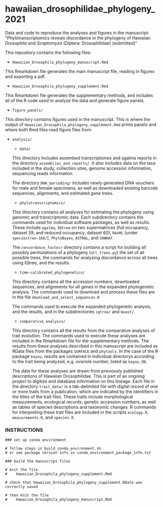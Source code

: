 # hawaiian_drosophilidae_phylogeny_2021
Data and code to reproduce the analyses and figures in the manuscript: "Phylotranscriptomics reveals discordance in the phylogeny of Hawaiian _Drosophila_ and _Scaptomyza_ (Diptera: Drosophilidae) (submitted)"

This repository contains the following files:

- `Hawaiian_Drosophila_phylogeny_manuscript.Rmd`

This Rmarkdown file generates the main manuscript file, reading in figures and exporting a pdf.

- `Hawaiian_Drosophila_phylogeny_supplement.Rmd`

This Rmarkdown file generates the supplementary methods, and includes all of the R code used to analyze the data and generate figure panels.

- `figure_panels/`

This directory contains figures used in the manuscript. This is where the output of `Hawaiian_Drosophila_phylogeny_supplement.Rmd` prints panels and where both Rmd files read figure files from.

- `analysis/`

	- `data/`

	This directory includes assembed transcriptomes and agalma reports in the directory `assemblies_and_reports/`. It also includes data on the taxa included in the study, collection sites, genome accession information, sequencing reads information. 

	The directory `DNA_barcoding/` includes newly generated DNA vouchers for male and female specimens, as well as downloaded existing barcode sequences, alignments, and estimated gene trees.

	- `phylotranscriptomics/`

	This directory contains all analyses for estimating the phylogeny using genomic and transcriptomic data. Each subdirectory contains the commands used for individual software packages, as well as results. These include `agalma`, `IQtree` on two supermatrices (full occupancy, dataset 59, and reduced occupancy, dataset 60), `RAxML` (under `speciestree-166/`), `PhyloBayes`, `ASTRAL`, and `SOWHAT`.

	The `concordance_factor/` directory contains a script for building all possibly permutations of a phylogeny (`all_trees.py`) the set of all possible trees, the commands for analyzing discordance across all trees using IQtree, and the results.

	- `time-calibrated_phylogenetics/`

	This directory contains all the accession numbers, downloaded sequences, and alignments for all genes in the expanded phylogenetic analysis. The commands used to download and process these files are in the file `download_and_select_sequences.R`

	The commands used to execute the expanded phylogenetic analysis, and the results, and in the subdirectories `iqtree/` and `beast/`.

	- `comparative_analysis/`

	This directory contains all the results from the comparative analyses of trait evolution. The commands used to execute these analyses are included in the Rmarkdown file for the supplementary methods. The results from these analyses described in this manuscript are included as RData files from the packages `SURFACE` and `phytools`. In the case of the R package `bayou`, results are contained in individual directorys according to the trait being analyzed, e.g. ovariole number, listed as `bayou_ON`.

	The data for these analyses are drawn from previously published descriptions of Hawaiian Drosophilidae. This is part of an ongoing project to digitize and database information on this lineage. Each file in the directory `trait_data/` is a tab-delimited file with digital record of one or more traits from a publication, which are indicated by the identifiers in the titles of the trait files. These traits include morphological measurements, ecological records, genetic accession numbers, as well as tables of species descriptions and taxonomic changes. R commands for interpreting these trait files are included in the scripts `ecology.R`, `measurements.R`, and `species.R`.

### INSTRUCTIONS

```
### set up conda environment

# follow steps in build_conda_environment.sh
# or see package version info in conda_environment_package_info.txt

### build the manuscript files

# knit the file
#    Hawaiian_Drosophila_phylogeny_supplement.Rmd 

# check that Hawaiian_Drosophila_phylogeny_supplement.RData was correctly saved

# then knit the file
#    Hawaiian_Drosophila_phylogeny_manuscript.Rmd 

```

